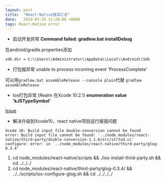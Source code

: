 ```yaml
---
layout: post
title:  "React-Native错误汇总"
date:   2019-03-25 11:20:00 +0800
tags: React-Native error
---
```


- 启动开发异常 **Command failed: gradlew.bat installDebug**

在android/gradle.properties添加

```
sdk.dir = C:\\Users\\Administrator\\AppData\\Local\\Android\\Sdk
```

- 打包报异常 unable to process incoming event 'ProcessComplete' <ProgressCompleteEvent>

可以用``gradlew.bat assembleRelease --console plain``代替 ``gradlew assembleRelease``

- Ios打包异常 (Realm 在Xcode 10.2.1)
**enumeration value 'kJSTypeSymbol'**

[Issue](https://github.com/realm/realm-js/issues/2305#issuecomment-476561324)

- 解决升级到Xcode10，react native项目运行报错问题
```
Xcode 10: Build input file double-conversion cannot be found
error: Build input file cannot be found: '../node_modules/react-native/third-party/double-conversion-1.1.6/src/strtod.cc'
configure: error: in `../node_modules/react-native/third-party/glog-0.3.4'
```

1. cd node_modules/react-native/scripts && ./ios-install-third-party.sh && cd ../../../
2. cd node_modules/react-native/third-party/glog-0.3.4/ && ../../scripts/ios-configure-glog.sh && cd ../../../../
